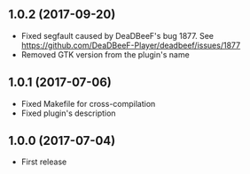 ## 1.0.2 (2017-09-20)

* Fixed segfault caused by DeaDBeeF's bug 1877.
  See https://github.com/DeaDBeeF-Player/deadbeef/issues/1877
* Removed GTK version from the plugin's name


## 1.0.1 (2017-07-06)

* Fixed Makefile for cross-compilation
* Fixed plugin's description


## 1.0.0 (2017-07-04)

* First release
